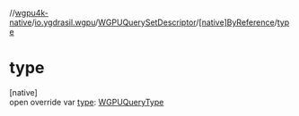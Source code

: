 //[wgpu4k-native](../../../../index.md)/[io.ygdrasil.wgpu](../../index.md)/[WGPUQuerySetDescriptor](../index.md)/[[native]ByReference](index.md)/[type](type.md)

# type

[native]\
open override var [type](type.md): [WGPUQueryType](../../-w-g-p-u-query-type/index.md)